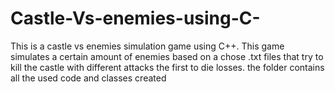 # Castle-Vs-enemies-using-C-
This is a castle vs enemies simulation game using C++.
This game simulates a certain amount of enemies based on a chose .txt files that try to kill the castle with different attacks
the first to die losses.
the folder contains all the used code and classes created
